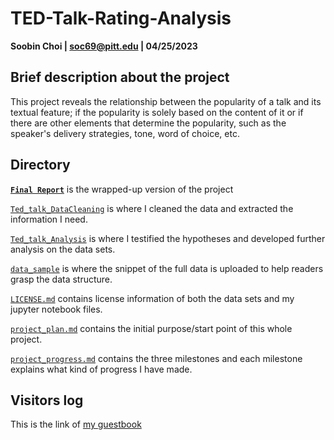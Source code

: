 # TED-Talk-Rating-Analysis

**Soobin Choi | soc69@pitt.edu | 04/25/2023**

## Brief description about the project
This project reveals the relationship between the popularity of a talk and its textual feature; if the popularity is solely based on the content of it or if there are other elements that determine the popularity, such as the speaker's delivery strategies, tone, word of choice, etc.

## Directory

[**`Final Report`**](https://github.com/Data-Science-for-Linguists-2023/TED-Talk-Rating-Analysis/blob/main/final_paper.md) is the wrapped-up version of the project

[`Ted_talk_DataCleaning`](https://github.com/Data-Science-for-Linguists-2023/TED-Talk-Rating-Analysis/blob/main/code/TED_talk_DataCleaning.ipynb) is where I cleaned the data and extracted the information I need. 

[`Ted_talk_Analysis`](https://github.com/Data-Science-for-Linguists-2023/TED-Talk-Rating-Analysis/blob/main/code/TED_talk_Analysis.ipynb) is where I testified the hypotheses and developed further analysis on the data sets.

[`data_sample`](https://github.com/Data-Science-for-Linguists-2023/TED-Talk-Rating-Analysis/tree/main/data_sample) is where the snippet of the full data is uploaded to help readers grasp the data structure.

[`LICENSE.md`](https://github.com/Data-Science-for-Linguists-2023/TED-Talk-Rating-Analysis/blob/main/LICENSE.md) contains license information of both the data sets and my jupyter notebook files.

[`project_plan.md`](https://github.com/Data-Science-for-Linguists-2023/TED-Talk-Rating-Analysis/blob/main/project_plan.md) contains the initial purpose/start point of this whole project.

[`project_progress.md`](https://github.com/Data-Science-for-Linguists-2023/TED-Talk-Rating-Analysis/blob/main/progress_report.md) contains the three milestones and each milestone explains what kind of progress I have made.



## Visitors log
This is the link of [my guestbook](https://github.com/Data-Science-for-Linguists-2023/Class-Lounge/blob/main/guestbooks/soobin.md)